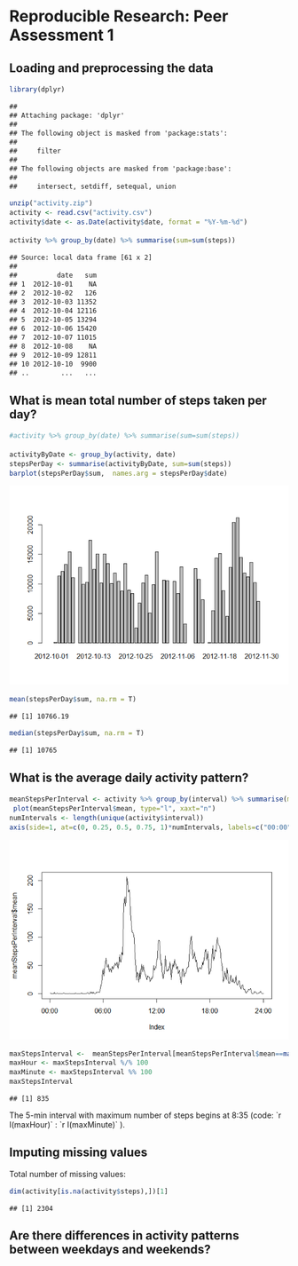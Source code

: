 # Reproducible Research: Peer Assessment 1


## Loading and preprocessing the data

```r
library(dplyr)
```

```
## 
## Attaching package: 'dplyr'
## 
## The following object is masked from 'package:stats':
## 
##     filter
## 
## The following objects are masked from 'package:base':
## 
##     intersect, setdiff, setequal, union
```

```r
unzip("activity.zip")
activity <- read.csv("activity.csv")
activity$date <- as.Date(activity$date, format = "%Y-%m-%d")

activity %>% group_by(date) %>% summarise(sum=sum(steps))
```

```
## Source: local data frame [61 x 2]
## 
##          date   sum
## 1  2012-10-01    NA
## 2  2012-10-02   126
## 3  2012-10-03 11352
## 4  2012-10-04 12116
## 5  2012-10-05 13294
## 6  2012-10-06 15420
## 7  2012-10-07 11015
## 8  2012-10-08    NA
## 9  2012-10-09 12811
## 10 2012-10-10  9900
## ..        ...   ...
```
## What is mean total number of steps taken per day?

```r
#activity %>% group_by(date) %>% summarise(sum=sum(steps))

activityByDate <- group_by(activity, date)
stepsPerDay <- summarise(activityByDate, sum=sum(steps))
barplot(stepsPerDay$sum,  names.arg = stepsPerDay$date)
```

![](PA1_template_files/figure-html/unnamed-chunk-2-1.png) 

```r
mean(stepsPerDay$sum, na.rm = T)
```

```
## [1] 10766.19
```

```r
median(stepsPerDay$sum, na.rm = T)
```

```
## [1] 10765
```

## What is the average daily activity pattern?

```r
meanStepsPerInterval <- activity %>% group_by(interval) %>% summarise(mean=mean(steps, na.rm = T))
 plot(meanStepsPerInterval$mean, type="l", xaxt="n")
numIntervals <- length(unique(activity$interval))
axis(side=1, at=c(0, 0.25, 0.5, 0.75, 1)*numIntervals, labels=c("00:00", "06:00", "12:00", "18:00", "24:00"))
```

![](PA1_template_files/figure-html/unnamed-chunk-3-1.png) 

```r
maxStepsInterval <-  meanStepsPerInterval[meanStepsPerInterval$mean==max(meanStepsPerInterval$mean),]$interval
maxHour <- maxStepsInterval %/% 100
maxMinute <- maxStepsInterval %% 100
maxStepsInterval
```

```
## [1] 835
```

The 5-min interval with maximum number of steps begins at 8:35 (code: &#96;r I(maxHour)&#96; : &#96;r I(maxMinute)&#96; ). 

## Imputing missing values

Total number of missing values:


```r
dim(activity[is.na(activity$steps),])[1]
```

```
## [1] 2304
```


## Are there differences in activity patterns between weekdays and weekends?
